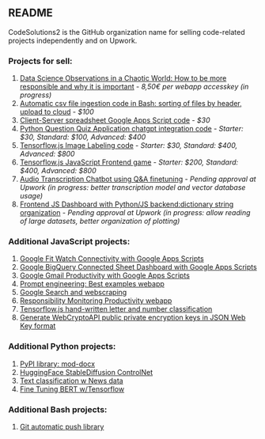 ## README

CodeSolutions2 is the GitHub organization name for selling code-related projects independently and on Upwork.

### Projects for sell:

1. [Data Science Observations in a Chaotic World: How to be more responsible and why it is important](https://j622amilah.github.io/userservicesite/Observations_of_a_Data_Scientist.html) - *8,50€ per webapp accesskey (in progress)*
2. [Automatic csv file ingestion code in Bash: sorting of files by header, upload to cloud](https://github.com/CodeSolutions2/automatic_csv_file_ingestion) - *$100*
3. [Client-Server spreadsheet Google Apps Script code](https://github.com/CodeSolutions2/client_server_spreadsheet_webapp) - *$30*
4. [Python Question Quiz Application chatgpt integration code](https://github.com/CodeSolutions2/question_quiz_app) - *Starter: $30, Standard: $100, Advanced: $400*
5. [Tensorflow.js Image Labeling code](https://github.com/CodeSolutions2/test_4_webapps) - *Starter: $30, Standard: $400, Advanced: $800*
6. [Tensorflow.js JavaScript Frontend game](https://github.com/CodeSolutions2/on_the_way_to_selfrespect) - *Starter: $200, Standard: $400, Advanced: $800*
7. [Audio Transcription Chatbot using Q&A finetuning](https://github.com/CodeSolutions2/audio_2_text_webapp) - *Pending approval at Upwork (in progress: better transcription model and vector database usage)*
8. [Frontend JS Dashboard with Python/JS backend:dictionary string organization](https://github.com/CodeSolutions2/plotly_pyodide_dashboard) - *Pending approval at Upwork (in progress: allow reading of large datasets, better organization of plotting)*


### Additional JavaScript projects:
1. [Google Fit Watch Connectivity with Google Apps Scripts](https://medium.com/@j622amilah/google-apps-scripts-and-rest-api-from-a-data-scientist-programmer-perspective-d020d6ba1ff6)
2. [Google BigQuery Connected Sheet Dashboard with Google Apps Scripts](https://github.com/j622amilah/Case_Studies/tree/main/3_case_study_Google_fiber)
3. [Google Gmail Productivity with Google Apps Scripts](https://medium.com/@j622amilah/write-automated-functions-to-perform-gmail-tasks-7f31ef7c9bc2)
4. [Prompt engineering: Best examples webapp](https://CodeSolutions2.github.io/Prompt_engineering/index.html)
5. [Google Search and webscraping](https://script.google.com/macros/s/AKfycbwNxwGv4EjVxveO0KhYwjZpllZDN0zIAETXuOgvWpjF/dev)
6. [Responsibility Monitoring Productivity webapp](https://github.com/CodeSolutions2/responsibility_monitoring)
7. [Tensorflow.js hand-written letter and number classification](https://github.com/CodeSolutions2/letter_number_writing)
8. [Generate WebCryptoAPI public private encryption keys in JSON Web Key format](https://github.com/CodeSolutions2/secure_encryption_of_data)


### Additional Python projects:
1. [PyPI library: mod-docx](https://github.com/CodeSolutions2/mod_docx)
2. [HuggingFace StableDiffusion ControlNet](https://www.kaggle.com/code/jamilahfoucher/huggingface-stablediffusion-contronet)
3. [Text classification w News data](https://www.kaggle.com/code/jamilahfoucher/text-classification-w-news-data)
4. [Fine Tuning BERT w/Tensorflow](https://www.kaggle.com/code/jamilahfoucher/fine-tuning-bert-w-tensorflow)
   

### Additional Bash projects:
1. [Git automatic push library](https://github.com/j622amilah/Git_scripts) 

